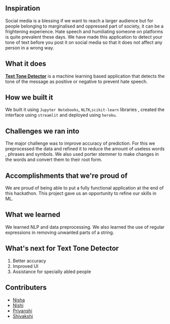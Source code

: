 ## Inspiration
Social media is a blessing if we want to reach a larger audience but for people belonging to marginalised and oppressed part of society, it can be a frightening experience. Hate speech and humiliating someone on platforms is quite prevalent these days. We have made this application to detect your tone of text before you post it on social media so that it does not affect any person in a wrong way.

## What it does
<a href="http://text-tone-detect.herokuapp.com/">__Text Tone Detector__</a> is a machine learning based application that detects the tone of the message as positive or negative to prevent hate speech. 


## How we built it
We built it using `Jupyter Notebooks`, `NLTK`,`scikit-learn` libraries , created the interface using `streamlit` and deployed using `heroku`.

## Challenges we ran into
The major challenge was to improve accuracy of prediction. For this we preprocessed the data and refined it to reduce the amount of useless words , phrases and symbols. We also used porter stemmer to make changes in the words and convert them to their root form. 

## Accomplishments that we're proud of
We are proud of being able to put a fully functional application at the end of this hackathon. This project gave us an opportunity to refine our skills in ML.

## What we learned
We learned NLP and data preprocessing. We also learned the use of regular expressions in removing unwanted parts of a string. 

## What's next for Text Tone Detector
1. Better accuracy
2. Improved UI
3. Assistance for specially abled people

## Contributers
  * [Nisha](https://github.com/nisha3p)
  * [Nishi](https://github.com/nishisharma311)
  * [Priyanshi](https://github.com/PriyanshiChandra)
  * [Shivakshi](https://github.com/shi-srivastava)

